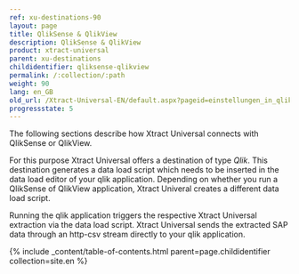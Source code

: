 ```yaml
---
ref: xu-destinations-90
layout: page
title: QlikSense & QlikView
description: QlikSense & QlikView
product: xtract-universal
parent: xu-destinations
childidentifier: qliksense-qlikview
permalink: /:collection/:path
weight: 90
lang: en_GB
old_url: /Xtract-Universal-EN/default.aspx?pageid=einstellungen_in_qlik_sense
progressstate: 5
---
```


The following sections describe how Xtract Universal connects with QlikSense or QlikView.

For this purpose Xtract Universal offers a destination of type *Qlik*. This destination generates a data load script which needs to be inserted in the data load editor of your qlik application. Depending on whether you run a QlikSense of QlikView application, Xtract Univeral creates a different data load script.

Running the qlik application triggers the respective Xtract Universal extraction via the data load script. Xtract Universal sends the extracted SAP data through an http-csv stream directly to your qlik application.

{% include _content/table-of-contents.html parent=page.childidentifier collection=site.en %}
